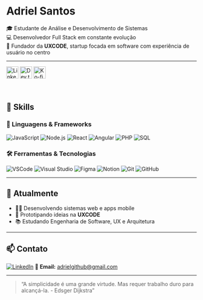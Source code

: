 # Adriel Santos

🎓 Estudante de Análise e Desenvolvimento de Sistemas  
💻 Desenvolvedor Full Stack em constante evolução  
🚀 Fundador da **UXCODE**, startup focada em software com experiência de usuário no centro

---

  <!-- Social icons section -->
<p align="left">
  <a href="https://www.linkedin.com/in/Adriel/"><img width="32px" alt="LinkedIn" title="LinkedIn" src="https://i.imgur.com/yRpa1dQ.png"/></a>
  <a href="(https://dev.to/adriel_code)"><img width="32px" alt="Dev.to" title="DenverCoder1 Dev.to" src="https://i.imgur.com/mVm29vK.png"></a>
  <a href="(https://ko-fi.com/adriel_code)"><img width="32px" alt="Ko-fi" title="Buy me a coffee" src="https://i.imgur.com/PpLeD3K.png"/></a>

</p>

<br/>


## 🧠 Skills

### 📌 Linguagens & Frameworks  
![JavaScript](https://img.shields.io/badge/-JavaScript-F7DF1E?style=flat&logo=javascript&logoColor=000)
![Node.js](https://img.shields.io/badge/-Node.js-339933?style=flat&logo=node.js&logoColor=fff)
![React](https://img.shields.io/badge/-React-61DAFB?style=flat&logo=react&logoColor=000)
![Angular](https://img.shields.io/badge/-Angular-DD0031?style=flat&logo=angular&logoColor=fff)
![PHP](https://img.shields.io/badge/-PHP-777BB4?style=flat&logo=php&logoColor=fff)
![SQL](https://img.shields.io/badge/-SQL-4479A1?style=flat&logo=mysql&logoColor=fff)

### 🛠️ Ferramentas & Tecnologias  
![VSCode](https://img.shields.io/badge/-VSCode-007ACC?style=flat&logo=visual-studio-code&logoColor=fff)
![Visual Studio](https://img.shields.io/badge/-Visual%20Studio-5C2D91?style=flat&logo=visual-studio&logoColor=fff)
![Figma](https://img.shields.io/badge/-Figma-F24E1E?style=flat&logo=figma&logoColor=fff)
![Notion](https://img.shields.io/badge/-Notion-000000?style=flat&logo=notion&logoColor=fff)
![Git](https://img.shields.io/badge/-Git-F05032?style=flat&logo=git&logoColor=fff)
![GitHub](https://img.shields.io/badge/-GitHub-181717?style=flat&logo=github&logoColor=fff)

---

## 💼 Atualmente

- 👨‍💻 Desenvolvendo sistemas web e apps mobile  
- 🧪 Prototipando ideias na **UXCODE**  
- 📚 Estudando Engenharia de Software, UX e Arquitetura  

---

## 📫 Contato

[![LinkedIn](https://img.shields.io/badge/-LinkedIn-0A66C2?style=flat&logo=linkedin&logoColor=fff)](https://www.linkedin.com/in/seulink)
📩 **Email:** adrielgithub@gmail.com

---

> “A simplicidade é uma grande virtude. Mas requer trabalho duro para alcançá-la. - Edsger Dijkstra”
